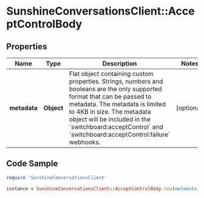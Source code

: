 # SunshineConversationsClient::AcceptControlBody

## Properties

Name | Type | Description | Notes
------------ | ------------- | ------------- | -------------
**metadata** | **Object** | Flat object containing custom properties. Strings, numbers and booleans are the only supported format that can be passed to metadata. The metadata is limited to 4KB in size. The metadata object will be included in the &#x60;switchboard:acceptControl&#x60; and &#x60;switchboard:acceptControl:failure&#x60; webhooks. | [optional] 

## Code Sample

```ruby
require 'SunshineConversationsClient'

instance = SunshineConversationsClient::AcceptControlBody.new(metadata: null)
```


